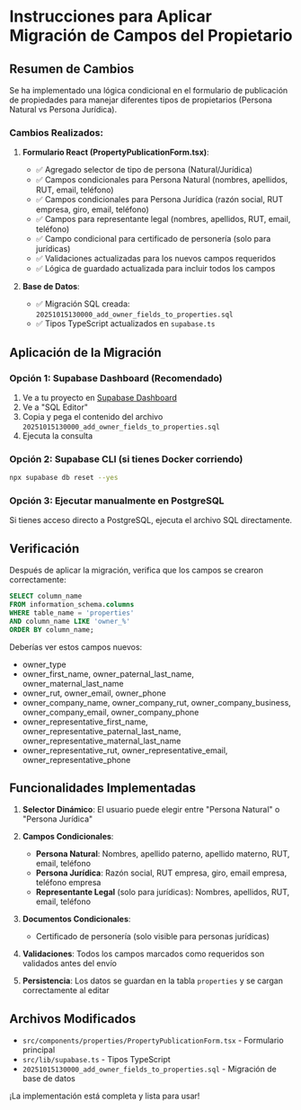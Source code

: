 # Instrucciones para Aplicar Migración de Campos del Propietario

## Resumen de Cambios

Se ha implementado una lógica condicional en el formulario de publicación de propiedades para manejar diferentes tipos de propietarios (Persona Natural vs Persona Jurídica).

### Cambios Realizados:

1. **Formulario React (PropertyPublicationForm.tsx)**:
   - ✅ Agregado selector de tipo de persona (Natural/Jurídica)
   - ✅ Campos condicionales para Persona Natural (nombres, apellidos, RUT, email, teléfono)
   - ✅ Campos condicionales para Persona Jurídica (razón social, RUT empresa, giro, email, teléfono)
   - ✅ Campos para representante legal (nombres, apellidos, RUT, email, teléfono)
   - ✅ Campo condicional para certificado de personería (solo para jurídicas)
   - ✅ Validaciones actualizadas para los nuevos campos requeridos
   - ✅ Lógica de guardado actualizada para incluir todos los campos

2. **Base de Datos**:
   - ✅ Migración SQL creada: `20251015130000_add_owner_fields_to_properties.sql`
   - ✅ Tipos TypeScript actualizados en `supabase.ts`

## Aplicación de la Migración

### Opción 1: Supabase Dashboard (Recomendado)
1. Ve a tu proyecto en [Supabase Dashboard](https://supabase.com/dashboard)
2. Ve a "SQL Editor"
3. Copia y pega el contenido del archivo `20251015130000_add_owner_fields_to_properties.sql`
4. Ejecuta la consulta

### Opción 2: Supabase CLI (si tienes Docker corriendo)
```bash
npx supabase db reset --yes
```

### Opción 3: Ejecutar manualmente en PostgreSQL
Si tienes acceso directo a PostgreSQL, ejecuta el archivo SQL directamente.

## Verificación

Después de aplicar la migración, verifica que los campos se crearon correctamente:

```sql
SELECT column_name
FROM information_schema.columns
WHERE table_name = 'properties'
AND column_name LIKE 'owner_%'
ORDER BY column_name;
```

Deberías ver estos campos nuevos:
- owner_type
- owner_first_name, owner_paternal_last_name, owner_maternal_last_name
- owner_rut, owner_email, owner_phone
- owner_company_name, owner_company_rut, owner_company_business, owner_company_email, owner_company_phone
- owner_representative_first_name, owner_representative_paternal_last_name, owner_representative_maternal_last_name
- owner_representative_rut, owner_representative_email, owner_representative_phone

## Funcionalidades Implementadas

1. **Selector Dinámico**: El usuario puede elegir entre "Persona Natural" o "Persona Jurídica"

2. **Campos Condicionales**:
   - **Persona Natural**: Nombres, apellido paterno, apellido materno, RUT, email, teléfono
   - **Persona Jurídica**: Razón social, RUT empresa, giro, email empresa, teléfono empresa
   - **Representante Legal** (solo para jurídicas): Nombres, apellidos, RUT, email, teléfono

3. **Documentos Condicionales**:
   - Certificado de personería (solo visible para personas jurídicas)

4. **Validaciones**: Todos los campos marcados como requeridos son validados antes del envío

5. **Persistencia**: Los datos se guardan en la tabla `properties` y se cargan correctamente al editar

## Archivos Modificados

- `src/components/properties/PropertyPublicationForm.tsx` - Formulario principal
- `src/lib/supabase.ts` - Tipos TypeScript
- `20251015130000_add_owner_fields_to_properties.sql` - Migración de base de datos

¡La implementación está completa y lista para usar!

